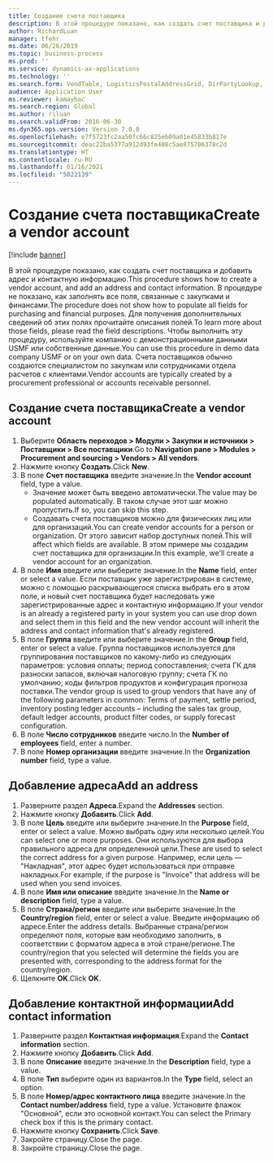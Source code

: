 ```yaml
---
title: Создание счета поставщика
description: В этой процедуре показано, как создать счет поставщика и добавить адрес и контактную информацию.
author: RichardLuan
manager: tfehr
ms.date: 06/26/2019
ms.topic: business-process
ms.prod: ''
ms.service: dynamics-ax-applications
ms.technology: ''
ms.search.form: VendTable, LogisticsPostalAddressGrid, DirPartyLookup, LogisticsPostalAddress, SysLookupMultiSelectGrid, WHSFilterGenerallyAvail
audience: Application User
ms.reviewer: kamaybac
ms.search.region: Global
ms.author: riluan
ms.search.validFrom: 2016-06-30
ms.dyn365.ops.version: Version 7.0.0
ms.openlocfilehash: e7f5723fc2aa50fc66c825eb09a01e45833b817e
ms.sourcegitcommit: deac22ba5377a912d93fe408c5ae875706378c2d
ms.translationtype: HT
ms.contentlocale: ru-RU
ms.lasthandoff: 01/16/2021
ms.locfileid: "5022139"
---
```

# <a name="create-a-vendor-account"></a><span data-ttu-id="585e6-103">Создание счета поставщика</span><span class="sxs-lookup"><span data-stu-id="585e6-103">Create a vendor account</span></span>

[!include [banner](../../includes/banner.md)]

<span data-ttu-id="585e6-104">В этой процедуре показано, как создать счет поставщика и добавить адрес и контактную информацию.</span><span class="sxs-lookup"><span data-stu-id="585e6-104">This procedure shows how to create a vendor account, and add an address and contact information.</span></span> <span data-ttu-id="585e6-105">В процедуре не показано, как заполнять все поля, связанные с закупками и финансами.</span><span class="sxs-lookup"><span data-stu-id="585e6-105">The procedure does not show how to populate all fields for purchasing and financial purposes.</span></span> <span data-ttu-id="585e6-106">Для получения дополнительных сведений об этих полях прочитайте описания полей.</span><span class="sxs-lookup"><span data-stu-id="585e6-106">To learn more about those fields, please read the field descriptions.</span></span> <span data-ttu-id="585e6-107">Чтобы выполнить эту процедуру, используйте компанию с демонстрационными данными USMF или собственные данные.</span><span class="sxs-lookup"><span data-stu-id="585e6-107">You can use this procedure in demo data company USMF or on your own data.</span></span> <span data-ttu-id="585e6-108">Счета поставщиков обычно создаются специалистом по закупкам или сотрудниками отдела расчетов с клиентами.</span><span class="sxs-lookup"><span data-stu-id="585e6-108">Vendor accounts are typically created by a procurement professional or accounts receivable personnel.</span></span>


## <a name="create-a-vendor-account"></a><span data-ttu-id="585e6-109">Создание счета поставщика</span><span class="sxs-lookup"><span data-stu-id="585e6-109">Create a vendor account</span></span>
1. <span data-ttu-id="585e6-110">Выберите **Область переходов > Модули > Закупки и источники > Поставщики > Все поставщики**.</span><span class="sxs-lookup"><span data-stu-id="585e6-110">Go to **Navigation pane > Modules > Procurement and sourcing > Vendors > All vendors**.</span></span>
2. <span data-ttu-id="585e6-111">Нажмите кнопку **Создать**.</span><span class="sxs-lookup"><span data-stu-id="585e6-111">Click **New**.</span></span>
3. <span data-ttu-id="585e6-112">В поле **Счет поставщика** введите значение.</span><span class="sxs-lookup"><span data-stu-id="585e6-112">In the **Vendor account** field, type a value.</span></span>
    - <span data-ttu-id="585e6-113">Значение может быть введено автоматически.</span><span class="sxs-lookup"><span data-stu-id="585e6-113">The value may be populated automatically.</span></span> <span data-ttu-id="585e6-114">В таком случае этот шаг можно пропустить.</span><span class="sxs-lookup"><span data-stu-id="585e6-114">If so, you can skip this step.</span></span>  
    - <span data-ttu-id="585e6-115">Создавать счета поставщиков можно для физических лиц или для организаций.</span><span class="sxs-lookup"><span data-stu-id="585e6-115">You can create vendor accounts for a person or organization.</span></span> <span data-ttu-id="585e6-116">От этого зависит набор доступных полей.</span><span class="sxs-lookup"><span data-stu-id="585e6-116">This will affect which fields are available.</span></span> <span data-ttu-id="585e6-117">В этом примере мы создадим счет поставщика для организации.</span><span class="sxs-lookup"><span data-stu-id="585e6-117">In this example, we'll create a vendor account for an organization.</span></span>   
4. <span data-ttu-id="585e6-118">В поле **Имя** введите или выберите значение.</span><span class="sxs-lookup"><span data-stu-id="585e6-118">In the **Name** field, enter or select a value.</span></span> <span data-ttu-id="585e6-119">Если поставщик уже зарегистрирован в системе, можно с помощью раскрывающегося списка выбрать его в этом поле, и новый счет поставщика будет наследовать уже зарегистрированные адрес и контактную информацию.</span><span class="sxs-lookup"><span data-stu-id="585e6-119">If your vendor is an already a registered party in your system you can use drop down and select them in this field and the new vendor account will inherit the address and contact information that's already registered.</span></span>
5. <span data-ttu-id="585e6-120">В поле **Группа** введите или выберите значение.</span><span class="sxs-lookup"><span data-stu-id="585e6-120">In the **Group** field, enter or select a value.</span></span> <span data-ttu-id="585e6-121">Группа поставщиков используется для группирования поставщиков по какому-либо из следующих параметров: условия оплаты; период сопоставления; счета ГК для разноски запасов, включая налоговую группу; счета ГК по умолчанию; коды фильтров продуктов и конфигурация прогноза поставки.</span><span class="sxs-lookup"><span data-stu-id="585e6-121">The vendor group is used to group vendors that have any of the following parameters in common: Terms of payment, settle period, inventory posting ledger accounts – including the sales tax group, default ledger accounts, product filter codes, or supply forecast configuration.</span></span>
6. <span data-ttu-id="585e6-122">В поле **Число сотрудников** введите число.</span><span class="sxs-lookup"><span data-stu-id="585e6-122">In the **Number of employees** field, enter a number.</span></span>
7. <span data-ttu-id="585e6-123">В поле **Номер организации** введите значение.</span><span class="sxs-lookup"><span data-stu-id="585e6-123">In the **Organization number** field, type a value.</span></span>

## <a name="add-an-address"></a><span data-ttu-id="585e6-124">Добавление адреса</span><span class="sxs-lookup"><span data-stu-id="585e6-124">Add an address</span></span>
1. <span data-ttu-id="585e6-125">Разверните раздел **Адреса**.</span><span class="sxs-lookup"><span data-stu-id="585e6-125">Expand the **Addresses** section.</span></span>
2. <span data-ttu-id="585e6-126">Нажмите кнопку **Добавить**.</span><span class="sxs-lookup"><span data-stu-id="585e6-126">Click **Add**.</span></span>
3. <span data-ttu-id="585e6-127">В поле **Цель** введите или выберите значение.</span><span class="sxs-lookup"><span data-stu-id="585e6-127">In the **Purpose** field, enter or select a value.</span></span> <span data-ttu-id="585e6-128">Можно выбрать одну или несколько целей.</span><span class="sxs-lookup"><span data-stu-id="585e6-128">You can select one or more purposes.</span></span> <span data-ttu-id="585e6-129">Они используются для выбора правильного адреса для определенной цели.</span><span class="sxs-lookup"><span data-stu-id="585e6-129">These are used to select the correct address for a given purpose.</span></span> <span data-ttu-id="585e6-130">Например, если цель — "Накладная", этот адрес будет использоваться при отправке накладных.</span><span class="sxs-lookup"><span data-stu-id="585e6-130">For example, if the purpose is "Invoice" that address will be used when you send invoices.</span></span>
4. <span data-ttu-id="585e6-131">В поле **Имя или описание** введите значение.</span><span class="sxs-lookup"><span data-stu-id="585e6-131">In the **Name or description** field, type a value.</span></span>
5. <span data-ttu-id="585e6-132">В поле **Страна/регион** введите или выберите значение.</span><span class="sxs-lookup"><span data-stu-id="585e6-132">In the **Country/region** field, enter or select a value.</span></span> <span data-ttu-id="585e6-133">Введите информацию об адресе.</span><span class="sxs-lookup"><span data-stu-id="585e6-133">Enter the address details.</span></span> <span data-ttu-id="585e6-134">Выбранные страна/регион определяют поля, которые вам необходимо заполнить, в соответствии с форматом адреса в этой стране/регионе.</span><span class="sxs-lookup"><span data-stu-id="585e6-134">The country/region that you selected will determine the fields you are presented with, corresponding to the address format for the country/region.</span></span> 
6. <span data-ttu-id="585e6-135">Щелкните **OK**.</span><span class="sxs-lookup"><span data-stu-id="585e6-135">Click **OK**.</span></span>

## <a name="add-contact-information"></a><span data-ttu-id="585e6-136">Добавление контактной информации</span><span class="sxs-lookup"><span data-stu-id="585e6-136">Add contact information</span></span>
1. <span data-ttu-id="585e6-137">Разверните раздел **Контактная информация**.</span><span class="sxs-lookup"><span data-stu-id="585e6-137">Expand the **Contact information** section.</span></span>
2. <span data-ttu-id="585e6-138">Нажмите кнопку **Добавить**.</span><span class="sxs-lookup"><span data-stu-id="585e6-138">Click **Add**.</span></span>
3. <span data-ttu-id="585e6-139">В поле **Описание** введите значение.</span><span class="sxs-lookup"><span data-stu-id="585e6-139">In the **Description** field, type a value.</span></span>
4. <span data-ttu-id="585e6-140">В поле **Тип** выберите один из вариантов.</span><span class="sxs-lookup"><span data-stu-id="585e6-140">In the **Type** field, select an option.</span></span>
5. <span data-ttu-id="585e6-141">В поле **Номер/адрес контактного лица** введите значение.</span><span class="sxs-lookup"><span data-stu-id="585e6-141">In the **Contact number/address** field, type a value.</span></span> <span data-ttu-id="585e6-142">Установите флажок "Основной", если это основной контакт.</span><span class="sxs-lookup"><span data-stu-id="585e6-142">You can select the Primary check box if this is the primary contact.</span></span>  
6. <span data-ttu-id="585e6-143">Нажмите кнопку **Сохранить**.</span><span class="sxs-lookup"><span data-stu-id="585e6-143">Click **Save**.</span></span>
7. <span data-ttu-id="585e6-144">Закройте страницу.</span><span class="sxs-lookup"><span data-stu-id="585e6-144">Close the page.</span></span>
8. <span data-ttu-id="585e6-145">Закройте страницу.</span><span class="sxs-lookup"><span data-stu-id="585e6-145">Close the page.</span></span>

